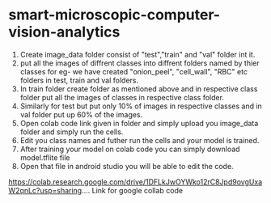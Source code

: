 # smart-microscopic-computer-vision-analytics

1. Create image_data folder consist of "test","train" and "val" folder int it.
2. put all the images of diffrent classes into diffrent folders named by thier classes 
   for eg- we have created "onion_peel", "cell_wall", "RBC" etc folders in test, train and val folders.
3. In train folder create folder as mentioned above and in respective class folder put all the images of classes in respective class folder.
4. Similarly for test but put only 10% of images in respective classes and in val folder put up 60% of the images.
5. Open colab code link given in folder and simply upload you image_data folder and simply run the cells.
6. Edit you class names and futher run the cells and your model is trained.
7. After training your model on colab code you can simply download model.tflite file
8. Open that file in android studio you will be able to edit the code.


https://colab.research.google.com/drive/1DFLkJwOYWko12rC8Jpd9ovgUxaW2qnLc?usp=sharing.... Link for google collab code

